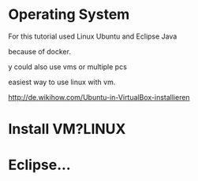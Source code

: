 # Operating System

For this tutorial used Linux Ubuntu and Eclipse Java

because of docker.



y could also use vms or multiple pcs


easiest way to use linux with vm.

http://de.wikihow.com/Ubuntu-in-VirtualBox-installieren










# Install VM?LINUX

# Eclipse...